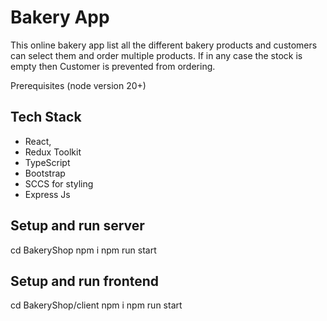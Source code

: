 # Bakery App

This online bakery app list all the different bakery products and customers can select them and order multiple products. If in any case the stock is empty then Customer is prevented from ordering.

Prerequisites
(node version 20+)

## Tech Stack

- React,
- Redux Toolkit
- TypeScript
- Bootstrap
- SCCS for styling
- Express Js

## Setup and run server

cd BakeryShop
npm i
npm run start

## Setup and run frontend

cd BakeryShop/client
npm i
npm run start
